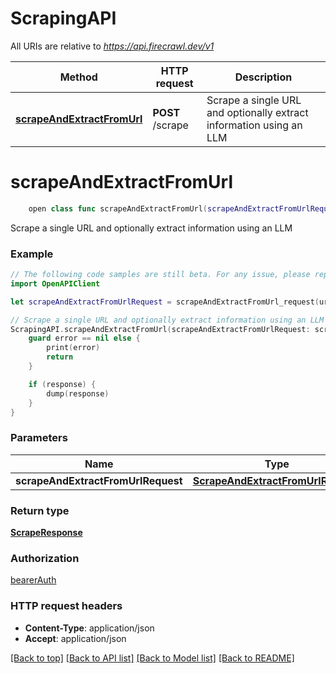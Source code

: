 # ScrapingAPI

All URIs are relative to *https://api.firecrawl.dev/v1*

Method | HTTP request | Description
------------- | ------------- | -------------
[**scrapeAndExtractFromUrl**](ScrapingAPI.md#scrapeandextractfromurl) | **POST** /scrape | Scrape a single URL and optionally extract information using an LLM


# **scrapeAndExtractFromUrl**
```swift
    open class func scrapeAndExtractFromUrl(scrapeAndExtractFromUrlRequest: ScrapeAndExtractFromUrlRequest, completion: @escaping (_ data: ScrapeResponse?, _ error: Error?) -> Void)
```

Scrape a single URL and optionally extract information using an LLM

### Example
```swift
// The following code samples are still beta. For any issue, please report via http://github.com/OpenAPITools/openapi-generator/issues/new
import OpenAPIClient

let scrapeAndExtractFromUrlRequest = scrapeAndExtractFromUrl_request(url: "url_example", formats: ["formats_example"], includeTags: ["includeTags_example"], excludeTags: ["excludeTags_example"], headers: 123, waitFor: 123, timeout: 123, extract: scrapeAndExtractFromUrl_request_extract(schema: 123, systemPrompt: "systemPrompt_example", prompt: "prompt_example")) // ScrapeAndExtractFromUrlRequest | 

// Scrape a single URL and optionally extract information using an LLM
ScrapingAPI.scrapeAndExtractFromUrl(scrapeAndExtractFromUrlRequest: scrapeAndExtractFromUrlRequest) { (response, error) in
    guard error == nil else {
        print(error)
        return
    }

    if (response) {
        dump(response)
    }
}
```

### Parameters

Name | Type | Description  | Notes
------------- | ------------- | ------------- | -------------
 **scrapeAndExtractFromUrlRequest** | [**ScrapeAndExtractFromUrlRequest**](ScrapeAndExtractFromUrlRequest.md) |  | 

### Return type

[**ScrapeResponse**](ScrapeResponse.md)

### Authorization

[bearerAuth](../README.md#bearerAuth)

### HTTP request headers

 - **Content-Type**: application/json
 - **Accept**: application/json

[[Back to top]](#) [[Back to API list]](../README.md#documentation-for-api-endpoints) [[Back to Model list]](../README.md#documentation-for-models) [[Back to README]](../README.md)

